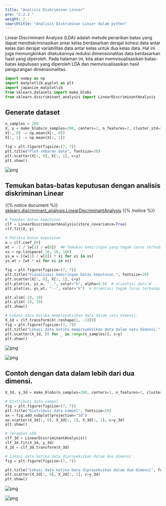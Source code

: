 ```yaml
---
title: "Analisis Diskriminan Linier"
pre: "2.2.2 "
weight: 2
searchtitle: "Analisis Diskriminan Linier dalam python"
---
```


<div class="pagetop-box">
    <p>Linear Discriminant Analysis (LDA) adalah metode penarikan batas yang dapat mendiskriminasikan antar kelas berdasarkan derajat kohesi data antar kelas dan derajat variabilitas data antar kelas untuk dua kelas data. Hal ini juga memungkinkan dilakukannya reduksi dimensionalitas data berdasarkan hasil yang diperoleh. Pada halaman ini, kita akan memvisualisasikan batas-batas keputusan yang diperoleh LDA dan memvisualisasikan hasil pengurangan dimensionalitas.</p>
</div>

```python
import numpy as np
import matplotlib.pyplot as plt
import japanize_matplotlib
from sklearn.datasets import make_blobs
from sklearn.discriminant_analysis import LinearDiscriminantAnalysis
```

## Generate dataset


```python
n_samples = 200
X, y = make_blobs(n_samples=200, centers=2, n_features=2, cluster_std=2)
X[:, 0] -= np.mean(X[:, 0])
X[:, 1] -= np.mean(X[:, 1])

fig = plt.figure(figsize=(7, 7))
plt.title("Plot sebaran data", fontsize=20)
plt.scatter(X[:, 0], X[:, 1], c=y)
plt.show()
```


    
![png](/images/basic/classification/Linear_Discriminant_Analysis_files/Linear_Discriminant_Analysis_5_0.png)
    


## Temukan batas-batas keputusan dengan analisis diskriminan Linear
{{% notice document %}}
[sklearn.discriminant_analysis.LinearDiscriminantAnalysis](https://scikit-learn.org/stable/modules/generated/sklearn.discriminant_analysis.LinearDiscriminantAnalysis.html)
{{% /notice %}}


```python
# Temukan batas keputusan
clf = LinearDiscriminantAnalysis(store_covariance=True)
clf.fit(X, y)

# Periksa batas keputusan
w = clf.coef_[0]
wt = -1 / (w[1] / w[0])  ## Temukan kemiringan yang tegak lurus terhadap w
xs = np.linspace(-10, 10, 100)
ys_w = [(w[1] / w[0]) * xi for xi in xs]
ys_wt = [wt * xi for xi in xs]

fig = plt.figure(figsize=(7, 7))
plt.title("Visualisasi kemiringan batas keputusan.", fontsize=20)
plt.scatter(X[:, 0], X[:, 1], c=y)
plt.plot(xs, ys_w, "-.", color="k", alpha=0.5)  # orientasi dari W
plt.plot(xs, ys_wt, "--", color="k")  # Orientasi tegak lurus terhadap w

plt.xlim(-10, 10)
plt.ylim(-10, 10)
plt.show()

# Lokasi data ketika memproyeksikan data dalam satu dimensi.
X_1d = clf.transform(X).reshape(1, -1)[0]
fig = plt.figure(figsize=(7, 7))
plt.title("Lokasi data ketika memproyeksikan data dalam satu dimensi.", fontsize=15)
plt.scatter(X_1d, [0 for _ in range(n_samples)], c=y)
plt.show()
```


    
![png](/images/basic/classification/Linear_Discriminant_Analysis_files/Linear_Discriminant_Analysis_7_0.png)
    



    
![png](/images/basic/classification/Linear_Discriminant_Analysis_files/Linear_Discriminant_Analysis_7_1.png)
    


## Contoh dengan data dalam lebih dari dua dimensi.


```python
X_3d, y_3d = make_blobs(n_samples=200, centers=3, n_features=3, cluster_std=3)

# Distribusi data sampel
fig = plt.figure(figsize=(7, 7))
plt.title("Distribusi data sampel", fontsize=20)
ax = fig.add_subplot(projection="3d")
ax.scatter(X_3d[:, 0], X_3d[:, 1], X_3d[:, 2], c=y_3d)
plt.show()

# Terapkan LDA
clf_3d = LinearDiscriminantAnalysis()
clf_3d.fit(X_3d, y_3d)
X_2d = clf_3d.transform(X_3d)

# Lokasi data ketika data diproyeksikan dalam dua dimensi
fig = plt.figure(figsize=(7, 7))

plt.title("Lokasi data ketika data diproyeksikan dalam dua dimensi", fontsize=15)
plt.scatter(X_2d[:, 0], X_2d[:, 1], c=y_3d)
plt.show()
```


    
![png](/images/basic/classification/Linear_Discriminant_Analysis_files/Linear_Discriminant_Analysis_9_0.png)
    



    
![png](/images/basic/classification/Linear_Discriminant_Analysis_files/Linear_Discriminant_Analysis_9_1.png)
    

